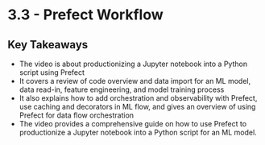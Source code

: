 # 3.3 - Prefect Workflow

## Key Takeaways

* The video is about productionizing a Jupyter notebook into a Python script using Prefect
* It covers a review of code overview and data import for an ML model, data read-in, feature engineering, and model training process
* It also explains how to add orchestration and observability with Prefect, use caching and decorators in ML flow, and gives an overview of using Prefect for data flow orchestration
* The video provides a comprehensive guide on how to use Prefect to productionize a Jupyter notebook into a Python script for an ML model.

